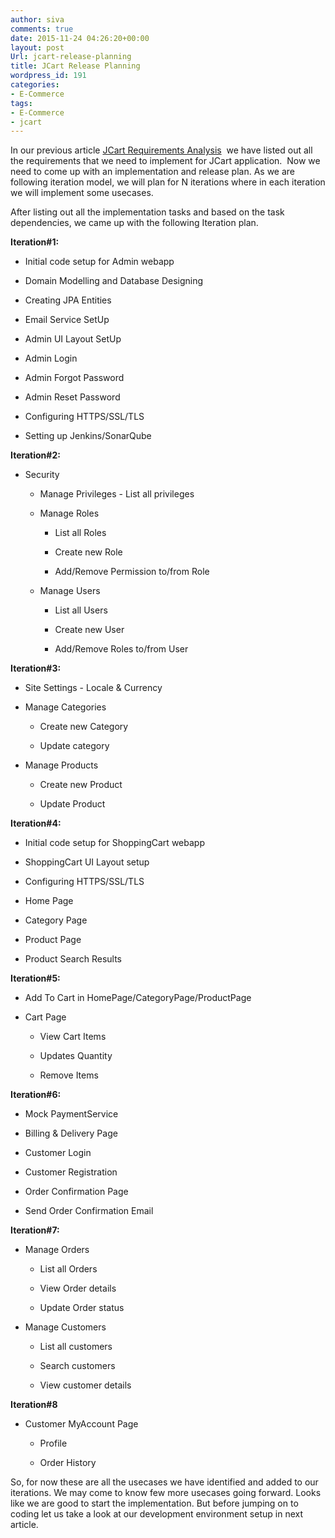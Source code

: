 ```yaml
---
author: siva
comments: true
date: 2015-11-24 04:26:20+00:00
layout: post
Url: jcart-release-planning
title: JCart Release Planning
wordpress_id: 191
categories:
- E-Commerce
tags:
- E-Commerce
- jcart
---
```


In our previous article [JCart Requirements Analysis](http://sivalabs.in/jcart-requirements-analysis/)  we have listed out all the requirements that we need to implement for JCart application.  Now we need to come up with an implementation and release plan. As we are following iteration model, we will plan for N iterations where in each iteration we will implement some usecases.

After listing out all the implementation tasks and based on the task dependencies, we came up with the following Iteration plan.

**Iteration#1:**



	
  * Initial code setup for Admin webapp

	
  * Domain Modelling and Database Designing

	
  * Creating JPA Entities

	
  * Email Service SetUp

	
  * Admin UI Layout SetUp

	
  * Admin Login

	
  * Admin Forgot Password

	
  * Admin Reset Password

	
  * Configuring HTTPS/SSL/TLS

	
  * Setting up Jenkins/SonarQube


**Iteration#2:**



	
  * Security

	
    * Manage Privileges - List all privileges

	
    * Manage Roles

	
      * List all Roles

	
      * Create new Role

	
      * Add/Remove Permission to/from Role




	
    * Manage Users

	
      * List all Users

	
      * Create new User

	
      * Add/Remove Roles to/from User








**Iteration#3:**



	
  * Site Settings - Locale & Currency

	
  * Manage Categories

	
    * Create new Category

	
    * Update category




	
  * Manage Products

	
    * Create new Product

	
    * Update Product





**Iteration#4:**



	
  * Initial code setup for ShoppingCart webapp

	
  * ShoppingCart UI Layout setup

	
  * Configuring HTTPS/SSL/TLS

	
  * Home Page

	
  * Category Page

	
  * Product Page

	
  * Product Search Results


**Iteration#5:**



	
  * Add To Cart in HomePage/CategoryPage/ProductPage

	
  * Cart Page

	
    * View Cart Items

	
    * Updates Quantity

	
    * Remove Items





**Iteration#6:**



	
  * Mock PaymentService

	
  * Billing & Delivery Page

	
  * Customer Login

	
  * Customer Registration

	
  * Order Confirmation Page

	
  * Send Order Confirmation Email


**Iteration#7:**



	
  * Manage Orders

	
    * List all Orders

	
    * View Order details

	
    * Update Order status




	
  * Manage Customers

	
    * List all customers

	
    * Search customers

	
    * View customer details





**Iteration#8**



	
  * Customer MyAccount Page

	
    * Profile

	
    * Order History





So, for now these are all the usecases we have identified and added to our iterations. We may come to know few more usecases going forward.
Looks like we are good to start the implementation. But before jumping on to coding let us take a look at our development environment setup in next article.
